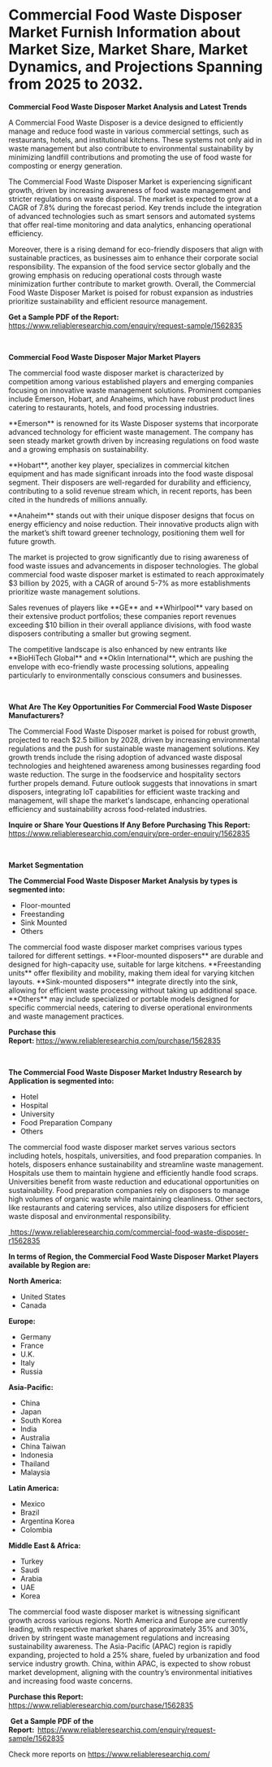 <p><h1>Commercial Food Waste Disposer Market Furnish Information about Market Size, Market Share, Market Dynamics, and Projections Spanning from 2025 to 2032.</h1></p><p><strong>Commercial Food Waste Disposer Market Analysis and Latest Trends</strong></p>
<p><p>A Commercial Food Waste Disposer is a device designed to efficiently manage and reduce food waste in various commercial settings, such as restaurants, hotels, and institutional kitchens. These systems not only aid in waste management but also contribute to environmental sustainability by minimizing landfill contributions and promoting the use of food waste for composting or energy generation.</p><p>The Commercial Food Waste Disposer Market is experiencing significant growth, driven by increasing awareness of food waste management and stricter regulations on waste disposal. The market is expected to grow at a CAGR of 7.8% during the forecast period. Key trends include the integration of advanced technologies such as smart sensors and automated systems that offer real-time monitoring and data analytics, enhancing operational efficiency.</p><p>Moreover, there is a rising demand for eco-friendly disposers that align with sustainable practices, as businesses aim to enhance their corporate social responsibility. The expansion of the food service sector globally and the growing emphasis on reducing operational costs through waste minimization further contribute to market growth. Overall, the Commercial Food Waste Disposer Market is poised for robust expansion as industries prioritize sustainability and efficient resource management.</p></p>
<p><strong>Get a Sample PDF of the Report:&nbsp;</strong> <a href="https://www.reliableresearchiq.com/enquiry/request-sample/1562835?utm_campaign=1141&utm_medium=2&utm_source=Github&utm_content=ia&utm_term=16022025&utm_id=commercial-food-waste-disposer">https://www.reliableresearchiq.com/enquiry/request-sample/1562835</a></p>
<p>&nbsp;</p>
<p><strong>Commercial Food Waste Disposer Major Market Players</strong></p>
<p><p>The commercial food waste disposer market is characterized by competition among various established players and emerging companies focusing on innovative waste management solutions. Prominent companies include Emerson, Hobart, and Anaheims, which have robust product lines catering to restaurants, hotels, and food processing industries.</p><p>**Emerson** is renowned for its Waste Disposer systems that incorporate advanced technology for efficient waste management. The company has seen steady market growth driven by increasing regulations on food waste and a growing emphasis on sustainability. </p><p>**Hobart**, another key player, specializes in commercial kitchen equipment and has made significant inroads into the food waste disposal segment. Their disposers are well-regarded for durability and efficiency, contributing to a solid revenue stream which, in recent reports, has been cited in the hundreds of millions annually.</p><p>**Anaheim** stands out with their unique disposer designs that focus on energy efficiency and noise reduction. Their innovative products align with the market’s shift toward greener technology, positioning them well for future growth.</p><p>The market is projected to grow significantly due to rising awareness of food waste issues and advancements in disposer technologies. The global commercial food waste disposer market is estimated to reach approximately $3 billion by 2025, with a CAGR of around 5-7% as more establishments prioritize waste management solutions.</p><p>Sales revenues of players like **GE** and **Whirlpool** vary based on their extensive product portfolios; these companies report revenues exceeding $10 billion in their overall appliance divisions, with food waste disposers contributing a smaller but growing segment.</p><p>The competitive landscape is also enhanced by new entrants like **BioHiTech Global** and **Oklin International**, which are pushing the envelope with eco-friendly waste processing solutions, appealing particularly to environmentally conscious consumers and businesses.</p></p>
<p>&nbsp;</p>
<p><strong>What Are The Key Opportunities For Commercial Food Waste Disposer Manufacturers?</strong></p>
<p><p>The Commercial Food Waste Disposer market is poised for robust growth, projected to reach $2.5 billion by 2028, driven by increasing environmental regulations and the push for sustainable waste management solutions. Key growth trends include the rising adoption of advanced waste disposal technologies and heightened awareness among businesses regarding food waste reduction. The surge in the foodservice and hospitality sectors further propels demand. Future outlook suggests that innovations in smart disposers, integrating IoT capabilities for efficient waste tracking and management, will shape the market's landscape, enhancing operational efficiency and sustainability across food-related industries.</p></p>
<p><strong>Inquire or Share Your Questions If Any Before Purchasing This Report:</strong> <a href="https://www.reliableresearchiq.com/enquiry/pre-order-enquiry/1562835?utm_campaign=1141&utm_medium=2&utm_source=Github&utm_content=ia&utm_term=16022025&utm_id=commercial-food-waste-disposer">https://www.reliableresearchiq.com/enquiry/pre-order-enquiry/1562835</a></p>
<p>&nbsp;</p>
<p><strong>Market Segmentation</strong></p>
<p><strong>The Commercial Food Waste Disposer Market Analysis by types is segmented into:</strong></p>
<p><ul><li>Floor-mounted</li><li>Freestanding</li><li>Sink Mounted</li><li>Others</li></ul></p>
<p><p>The commercial food waste disposer market comprises various types tailored for different settings. **Floor-mounted disposers** are durable and designed for high-capacity use, suitable for large kitchens. **Freestanding units** offer flexibility and mobility, making them ideal for varying kitchen layouts. **Sink-mounted disposers** integrate directly into the sink, allowing for efficient waste processing without taking up additional space. **Others** may include specialized or portable models designed for specific commercial needs, catering to diverse operational environments and waste management practices.</p></p>
<p><strong>Purchase this Report:&nbsp;</strong><a href="https://www.reliableresearchiq.com/purchase/1562835?utm_campaign=1141&utm_medium=2&utm_source=Github&utm_content=ia&utm_term=16022025&utm_id=commercial-food-waste-disposer">https://www.reliableresearchiq.com/purchase/1562835</a></p>
<p>&nbsp;</p>
<p><strong>The Commercial Food Waste Disposer Market Industry Research by Application is segmented into:</strong></p>
<p><ul><li>Hotel</li><li>Hospital</li><li>University</li><li>Food Preparation Company</li><li>Others</li></ul></p>
<p><p>The commercial food waste disposer market serves various sectors including hotels, hospitals, universities, and food preparation companies. In hotels, disposers enhance sustainability and streamline waste management. Hospitals use them to maintain hygiene and efficiently handle food scraps. Universities benefit from waste reduction and educational opportunities on sustainability. Food preparation companies rely on disposers to manage high volumes of organic waste while maintaining cleanliness. Other sectors, like restaurants and catering services, also utilize disposers for efficient waste disposal and environmental responsibility.</p></p>
<p><a href="https://www.reliableresearchiq.com/commercial-food-waste-disposer-r1562835?utm_campaign=1141&utm_medium=2&utm_source=Github&utm_content=ia&utm_term=16022025&utm_id=commercial-food-waste-disposer">&nbsp;https://www.reliableresearchiq.com/commercial-food-waste-disposer-r1562835</a></p>
<p><strong>In terms of Region, the Commercial Food Waste Disposer Market Players available by Region are:</strong></p>
<p>
    <p> <strong> North America: </strong>
        <ul>
            <li>United States</li>
            <li>Canada</li>
        </ul>
        </p> 
    <p> <strong> Europe: </strong>
        <ul>
            <li>Germany</li>
            <li>France</li>
            <li>U.K.</li>
            <li>Italy</li>
            <li>Russia</li>
        </ul>
        </p> 
    <p> <strong> Asia-Pacific: </strong>
        <ul>
            <li>China</li>
            <li>Japan</li>
            <li>South Korea</li>
            <li>India</li>
            <li>Australia</li>
            <li>China Taiwan</li>
            <li>Indonesia</li>
            <li>Thailand</li>
            <li>Malaysia</li>
        </ul>
        </p> 
    <p> <strong> Latin America: </strong>
        <ul>
            <li>Mexico</li>
            <li>Brazil</li>
            <li>Argentina Korea</li>
            <li>Colombia</li>
        </ul>
        </p> 
    <p> <strong> Middle East & Africa: </strong>
        <ul>
            <li>Turkey</li>
            <li>Saudi</li>
            <li>Arabia</li>
            <li>UAE</li>
            <li>Korea</li>
        </ul>
    </p>
    </p>
<p><p>The commercial food waste disposer market is witnessing significant growth across various regions. North America and Europe are currently leading, with respective market shares of approximately 35% and 30%, driven by stringent waste management regulations and increasing sustainability awareness. The Asia-Pacific (APAC) region is rapidly expanding, projected to hold a 25% share, fueled by urbanization and food service industry growth. China, within APAC, is expected to show robust market development, aligning with the country’s environmental initiatives and increasing food waste concerns.</p></p>
<p><strong>Purchase this Report: </strong><a href="https://www.reliableresearchiq.com/purchase/1562835?utm_campaign=1141&utm_medium=2&utm_source=Github&utm_content=ia&utm_term=16022025&utm_id=commercial-food-waste-disposer">https://www.reliableresearchiq.com/purchase/1562835</a></p>
<p>&nbsp;<strong>Get a Sample PDF of the Report:&nbsp;&nbsp;</strong><a href="https://www.reliableresearchiq.com/enquiry/request-sample/1562835?utm_campaign=1141&utm_medium=2&utm_source=Github&utm_content=ia&utm_term=16022025&utm_id=commercial-food-waste-disposer">https://www.reliableresearchiq.com/enquiry/request-sample/1562835</a></p>
<p><strong></strong></p>
<p>Check more reports on <a href="https://www.reliableresearchiq.com/?utm_campaign=1141&utm_medium=2&utm_source=Github&utm_content=ia&utm_term=16022025&utm_id=commercial-food-waste-disposer">https://www.reliableresearchiq.com/</a></p>